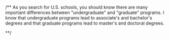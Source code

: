 

/**
As you search for U.S. schools, you should know there are many important differences between "undergraduate" and "graduate" programs.
I know that undergraduate programs lead to associate's and bachelor's degrees and that graduate programs lead to master's and doctoral degrees.

**/